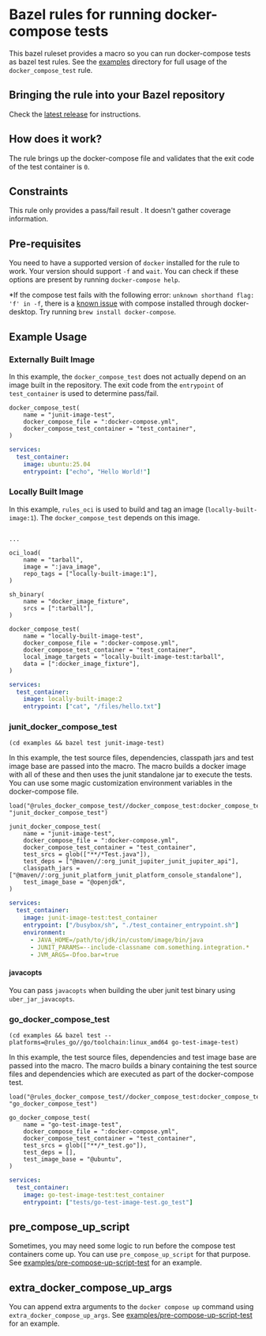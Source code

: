 # Bazel rules for running docker-compose tests

This bazel ruleset provides a macro so you can run docker-compose tests as bazel test rules. See the [examples](./examples) directory for full usage of the `docker_compose_test` rule.

## Bringing the rule into your Bazel repository

Check the [latest release](https://github.com/salesforce/rules_docker_compose_test/releases) for instructions.

## How does it work?

The rule brings up the docker-compose file and validates that the exit code of the test container is `0`.

## Constraints

This rule only provides a pass/fail result . It doesn't gather coverage information.

## Pre-requisites

You need to have a supported version of `docker` installed for the rule to work. Your version should support `-f` and `wait`. You can check if these options are present by running `docker-compose help`.

*If the compose test fails with the following error: `unknown shorthand flag: 'f' in -f`, there is a [known issue](https://github.com/docker/for-mac/issues/6876) with compose installed through docker-desktop. Try running `brew install docker-compose`.

## Example Usage

### Externally Built Image

In this example, the `docker_compose_test` does not actually depend on an image built in the repository. The exit code from the `entrypoint` of `test_container` is used to determine pass/fail.

```starlark
docker_compose_test(
    name = "junit-image-test",
    docker_compose_file = ":docker-compose.yml",
    docker_compose_test_container = "test_container",
)
```

```yaml
services:
  test_container:
    image: ubuntu:25.04
    entrypoint: ["echo", "Hello World!"]
```

### Locally Built Image

In this example, `rules_oci` is used to build and tag an image (`locally-built-image:1`). The `docker_compose_test` depends on this image.

```starlark

...

oci_load(
    name = "tarball",
    image = ":java_image",
    repo_tags = ["locally-built-image:1"],
)

sh_binary(
    name = "docker_image_fixture",
    srcs = [":tarball"],
)

docker_compose_test(
    name = "locally-built-image-test",
    docker_compose_file = ":docker-compose.yml",
    docker_compose_test_container = "test_container",
    local_image_targets = "locally-built-image-test:tarball",
    data = [":docker_image_fixture"],
)
```

```yaml
services:
  test_container:
    image: locally-built-image:2
    entrypoint: ["cat", "/files/hello.txt"]
```

### junit_docker_compose_test

```
(cd examples && bazel test junit-image-test)
```

In this example, the test source files, dependencies, classpath jars and test image base are passed into the macro. The macro builds a docker image with all of these and then uses the junit standalone jar to execute the tests. You can use some magic customization environment variables in the docker-compose file.

```starlark
load("@rules_docker_compose_test//docker_compose_test:docker_compose_test.bzl", "junit_docker_compose_test")

junit_docker_compose_test(
    name = "junit-image-test",
    docker_compose_file = ":docker-compose.yml",
    docker_compose_test_container = "test_container",
    test_srcs = glob(["**/*Test.java"]),
    test_deps = ["@maven//:org_junit_jupiter_junit_jupiter_api"],
    classpath_jars = ["@maven//:org_junit_platform_junit_platform_console_standalone"],
    test_image_base = "@openjdk",
)
```

```yaml
services:
  test_container:
    image: junit-image-test:test_container
    entrypoint: ["/busybox/sh", "./test_container_entrypoint.sh"]
    environment:
      - JAVA_HOME=/path/to/jdk/in/custom/image/bin/java
      - JUNIT_PARAMS=--include-classname com.something.integration.*
      - JVM_ARGS=-Dfoo.bar=true
```

#### javacopts

You can pass `javacopts` when building the uber junit test binary using `uber_jar_javacopts`.

### go_docker_compose_test

```
(cd examples && bazel test --platforms=@rules_go//go/toolchain:linux_amd64 go-test-image-test)
```

In this example, the test source files, dependencies and test image base are passed into the macro. The macro builds a binary containing the test source files and dependencies which are executed as part of the docker-compose test.

```starlark
load("@rules_docker_compose_test//docker_compose_test:docker_compose_test.bzl", "go_docker_compose_test")

go_docker_compose_test(
    name = "go-test-image-test",
    docker_compose_file = ":docker-compose.yml",
    docker_compose_test_container = "test_container",
    test_srcs = glob(["**/*_test.go"]),
    test_deps = [],
    test_image_base = "@ubuntu",
)
```

```yaml
services:
  test_container:
    image: go-test-image-test:test_container
    entrypoint: ["tests/go-test-image-test.go_test"]
```

## pre_compose_up_script

Sometimes, you may need some logic to run before the compose test containers come up. You can use `pre_compose_up_script` for that purpose. See [examples/pre-compose-up-script-test](examples/pre-compose-up-script-test) for an example.

## extra_docker_compose_up_args

You can append extra arguments to the `docker compose up` command using `extra_docker_compose_up_args`. See [examples/pre-compose-up-script-test](examples/pre-compose-up-script-test) for an example.
